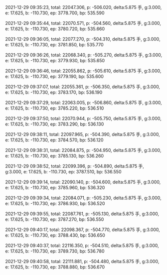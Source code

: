 2021-12-29 09:35:23, total: 22047.306, p: -506.020, delta:5.875 手, g:3.000, e: 17.625, b: -110.730, ep: 3778.700, bp: 535.590

2021-12-29 09:35:44, total: 22070.571, p: -504.560, delta:5.875 手, g:3.000, e: 17.625, b: -110.730, ep: 3780.720, bp: 535.660

2021-12-29 09:36:05, total: 22077.270, p: -504.310, delta:5.875 手, g:3.000, e: 17.625, b: -110.730, ep: 3781.850, bp: 535.770

2021-12-29 09:36:26, total: 22068.340, p: -505.270, delta:5.875 手, g:3.000, e: 17.625, b: -110.730, ep: 3779.930, bp: 535.650

2021-12-29 09:36:46, total: 22055.862, p: -505.610, delta:5.875 手, g:3.000, e: 17.625, b: -110.730, ep: 3779.190, bp: 535.600

2021-12-29 09:37:07, total: 22055.361, p: -506.350, delta:5.875 手, g:3.000, e: 17.625, b: -110.730, ep: 3783.170, bp: 536.190

2021-12-29 09:37:29, total: 22063.005, p: -506.860, delta:5.875 手, g:3.000, e: 17.625, b: -110.730, ep: 3785.220, bp: 536.510

2021-12-29 09:37:50, total: 22070.944, p: -505.750, delta:5.875 手, g:3.000, e: 17.625, b: -110.730, ep: 3783.290, bp: 536.130

2021-12-29 09:38:11, total: 22097.965, p: -504.390, delta:5.875 手, g:3.000, e: 17.625, b: -110.730, ep: 3784.570, bp: 536.120

2021-12-29 09:38:31, total: 22084.875, p: -504.950, delta:5.875 手, g:3.000, e: 17.625, b: -110.730, ep: 3785.130, bp: 536.260

2021-12-29 09:38:52, total: 22099.396, p: -504.890, delta:5.875 手, g:3.000, e: 17.625, b: -110.730, ep: 3787.510, bp: 536.550

2021-12-29 09:39:14, total: 22090.140, p: -504.600, delta:5.875 手, g:3.000, e: 17.625, b: -110.730, ep: 3785.960, bp: 536.320

2021-12-29 09:39:34, total: 22084.071, p: -505.230, delta:5.875 手, g:3.000, e: 17.625, b: -110.730, ep: 3786.930, bp: 536.520

2021-12-29 09:39:55, total: 22087.761, p: -505.130, delta:5.875 手, g:3.000, e: 17.625, b: -110.730, ep: 3787.270, bp: 536.550

2021-12-29 09:40:17, total: 22098.367, p: -504.770, delta:5.875 手, g:3.000, e: 17.625, b: -110.730, ep: 3788.430, bp: 536.650

2021-12-29 09:40:37, total: 22116.350, p: -504.510, delta:5.875 手, g:3.000, e: 17.625, b: -110.730, ep: 3789.730, bp: 536.780

2021-12-29 09:40:58, total: 22111.881, p: -504.480, delta:5.875 手, g:3.000, e: 17.625, b: -110.730, ep: 3788.880, bp: 536.670